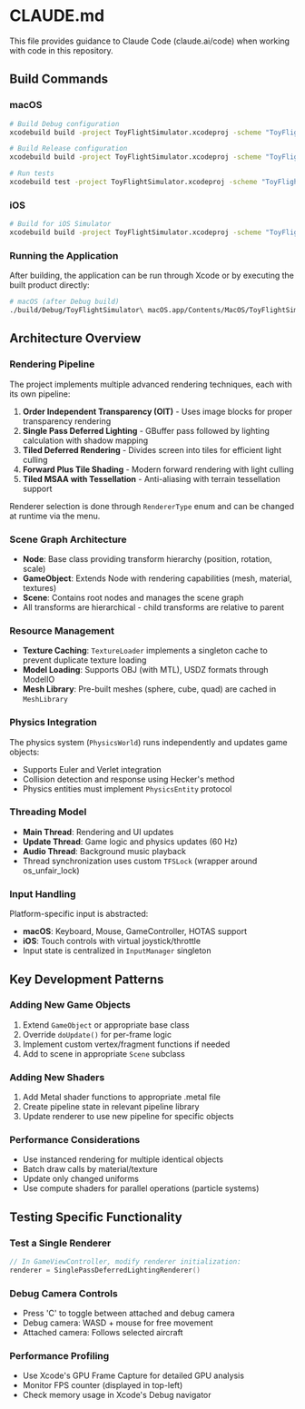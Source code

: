 # CLAUDE.md

This file provides guidance to Claude Code (claude.ai/code) when working with code in this repository.

## Build Commands

### macOS
```bash
# Build Debug configuration
xcodebuild build -project ToyFlightSimulator.xcodeproj -scheme "ToyFlightSimulator macOS" -sdk macosx -configuration Debug CODE_SIGN_IDENTITY="" CODE_SIGNING_REQUIRED=NO CODE_SIGNING_ALLOWED=NO

# Build Release configuration
xcodebuild build -project ToyFlightSimulator.xcodeproj -scheme "ToyFlightSimulator macOS" -sdk macosx -configuration Release CODE_SIGN_IDENTITY="" CODE_SIGNING_REQUIRED=NO CODE_SIGNING_ALLOWED=NO

# Run tests
xcodebuild test -project ToyFlightSimulator.xcodeproj -scheme "ToyFlightSimulator macOS" -sdk macosx -configuration Debug CODE_SIGN_IDENTITY="" CODE_SIGNING_REQUIRED=NO CODE_SIGNING_ALLOWED=NO
```

### iOS
```bash
# Build for iOS Simulator
xcodebuild build -project ToyFlightSimulator.xcodeproj -scheme "ToyFlightSimulator iOS" -sdk iphonesimulator -configuration Debug
```

### Running the Application
After building, the application can be run through Xcode or by executing the built product directly:
```bash
# macOS (after Debug build)
./build/Debug/ToyFlightSimulator\ macOS.app/Contents/MacOS/ToyFlightSimulator\ macOS
```

## Architecture Overview

### Rendering Pipeline
The project implements multiple advanced rendering techniques, each with its own pipeline:

1. **Order Independent Transparency (OIT)** - Uses image blocks for proper transparency rendering
2. **Single Pass Deferred Lighting** - GBuffer pass followed by lighting calculation with shadow mapping
3. **Tiled Deferred Rendering** - Divides screen into tiles for efficient light culling
4. **Forward Plus Tile Shading** - Modern forward rendering with light culling
5. **Tiled MSAA with Tessellation** - Anti-aliasing with terrain tessellation support

Renderer selection is done through `RendererType` enum and can be changed at runtime via the menu.

### Scene Graph Architecture
- **Node**: Base class providing transform hierarchy (position, rotation, scale)
- **GameObject**: Extends Node with rendering capabilities (mesh, material, textures)
- **Scene**: Contains root nodes and manages the scene graph
- All transforms are hierarchical - child transforms are relative to parent

### Resource Management
- **Texture Caching**: `TextureLoader` implements a singleton cache to prevent duplicate texture loading
- **Model Loading**: Supports OBJ (with MTL), USDZ formats through ModelIO
- **Mesh Library**: Pre-built meshes (sphere, cube, quad) are cached in `MeshLibrary`

### Physics Integration
The physics system (`PhysicsWorld`) runs independently and updates game objects:
- Supports Euler and Verlet integration
- Collision detection and response using Hecker's method
- Physics entities must implement `PhysicsEntity` protocol

### Threading Model
- **Main Thread**: Rendering and UI updates
- **Update Thread**: Game logic and physics updates (60 Hz)
- **Audio Thread**: Background music playback
- Thread synchronization uses custom `TFSLock` (wrapper around os_unfair_lock)

### Input Handling
Platform-specific input is abstracted:
- **macOS**: Keyboard, Mouse, GameController, HOTAS support
- **iOS**: Touch controls with virtual joystick/throttle
- Input state is centralized in `InputManager` singleton

## Key Development Patterns

### Adding New Game Objects
1. Extend `GameObject` or appropriate base class
2. Override `doUpdate()` for per-frame logic
3. Implement custom vertex/fragment functions if needed
4. Add to scene in appropriate `Scene` subclass

### Adding New Shaders
1. Add Metal shader functions to appropriate .metal file
2. Create pipeline state in relevant pipeline library
3. Update renderer to use new pipeline for specific objects

### Performance Considerations
- Use instanced rendering for multiple identical objects
- Batch draw calls by material/texture
- Update only changed uniforms
- Use compute shaders for parallel operations (particle systems)

## Testing Specific Functionality

### Test a Single Renderer
```swift
// In GameViewController, modify renderer initialization:
renderer = SinglePassDeferredLightingRenderer()
```

### Debug Camera Controls
- Press 'C' to toggle between attached and debug camera
- Debug camera: WASD + mouse for free movement
- Attached camera: Follows selected aircraft

### Performance Profiling
- Use Xcode's GPU Frame Capture for detailed GPU analysis
- Monitor FPS counter (displayed in top-left)
- Check memory usage in Xcode's Debug navigator
